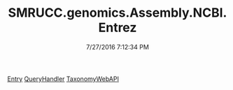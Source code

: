 ﻿---
title: SMRUCC.genomics.Assembly.NCBI.Entrez
date: 7/27/2016 7:12:34 PM
---

[Entry](T-SMRUCC.genomics.Assembly.NCBI.Entrez.Entry.html)
[QueryHandler](T-SMRUCC.genomics.Assembly.NCBI.Entrez.QueryHandler.html)
[TaxonomyWebAPI](T-SMRUCC.genomics.Assembly.NCBI.Entrez.TaxonomyWebAPI.html)
